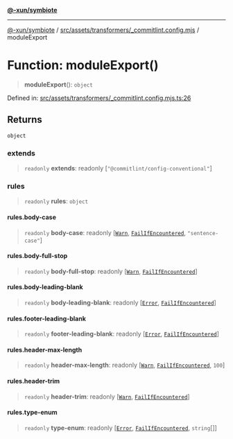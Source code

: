 [**@-xun/symbiote**](../../../../../README.md)

***

[@-xun/symbiote](../../../../../README.md) / [src/assets/transformers/\_commitlint.config.mjs](../README.md) / moduleExport

# Function: moduleExport()

> **moduleExport**(): `object`

Defined in: [src/assets/transformers/\_commitlint.config.mjs.ts:26](https://github.com/Xunnamius/symbiote/blob/0557e914d494aeba06238075ebcfa60296d71fba/src/assets/transformers/_commitlint.config.mjs.ts#L26)

## Returns

`object`

### extends

> `readonly` **extends**: readonly \[`"@commitlint/config-conventional"`\]

### rules

> `readonly` **rules**: `object`

#### rules.body-case

> `readonly` **body-case**: readonly \[[`Warn`](../enumerations/ErrorLevel.md#warn), [`FailIfEncountered`](../enumerations/Applicable.md#failifencountered), `"sentence-case"`\]

#### rules.body-full-stop

> `readonly` **body-full-stop**: readonly \[[`Warn`](../enumerations/ErrorLevel.md#warn), [`FailIfEncountered`](../enumerations/Applicable.md#failifencountered)\]

#### rules.body-leading-blank

> `readonly` **body-leading-blank**: readonly \[[`Error`](../enumerations/ErrorLevel.md#error), [`FailIfEncountered`](../enumerations/Applicable.md#failifencountered)\]

#### rules.footer-leading-blank

> `readonly` **footer-leading-blank**: readonly \[[`Error`](../enumerations/ErrorLevel.md#error), [`FailIfEncountered`](../enumerations/Applicable.md#failifencountered)\]

#### rules.header-max-length

> `readonly` **header-max-length**: readonly \[[`Warn`](../enumerations/ErrorLevel.md#warn), [`FailIfEncountered`](../enumerations/Applicable.md#failifencountered), `100`\]

#### rules.header-trim

> `readonly` **header-trim**: readonly \[[`Warn`](../enumerations/ErrorLevel.md#warn), [`FailIfEncountered`](../enumerations/Applicable.md#failifencountered)\]

#### rules.type-enum

> `readonly` **type-enum**: readonly \[[`Error`](../enumerations/ErrorLevel.md#error), [`FailIfEncountered`](../enumerations/Applicable.md#failifencountered), `string`[]\]
